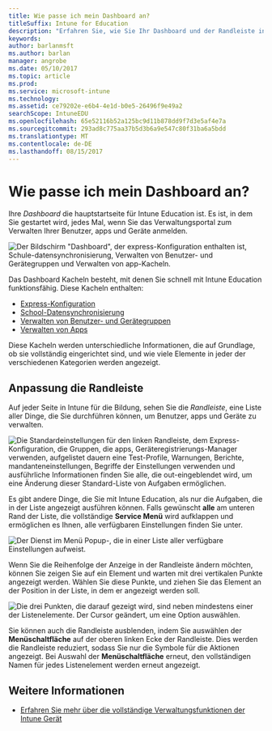 ```yaml
---
title: Wie passe ich mein Dashboard an?
titleSuffix: Intune for Education
description: "Erfahren Sie, wie Sie Ihr Dashboard und der Randleiste in Intune für die Bildung anpassen."
keywords: 
author: barlanmsft
ms.author: barlan
manager: angrobe
ms.date: 05/10/2017
ms.topic: article
ms.prod: 
ms.service: microsoft-intune
ms.technology: 
ms.assetid: ce79202e-e6b4-4e1d-b0e5-26496f9e49a2
searchScope: IntuneEDU
ms.openlocfilehash: 65e52116b52a125bc9d11b878dd9f7d3e5af4e7a
ms.sourcegitcommit: 293ad8c775aa37b5d3b6a9e547c80f31ba6a5bdd
ms.translationtype: MT
ms.contentlocale: de-DE
ms.lasthandoff: 08/15/2017
---
```

# <a name="how-do-i-customize-my-dashboard"></a>Wie passe ich mein Dashboard an?

Ihre _Dashboard_ die hauptstartseite für Intune Education ist. Es ist, in dem Sie gestartet wird, jedes Mal, wenn Sie das Verwaltungsportal zum Verwalten Ihrer Benutzer, apps und Geräte anmelden.

  ![Der Bildschirm "Dashboard", der express-Konfiguration enthalten ist, Schule-datensynchronisierung, Verwalten von Benutzer- und Gerätegruppen und Verwalten von app-Kacheln.](./media/dashboard-001-landing-page.png)

Das Dashboard Kacheln besteht, mit denen Sie schnell mit Intune Education funktionsfähig. Diese Kacheln enthalten:

- [Express-Konfiguration](what-is-express-configuration.md)
- [School-Datensynchronisierung](what-is-school-data-sync.md)
- [Verwalten von Benutzer- und Gerätegruppen](what-are-groups.md)
- [Verwalten von Apps](how-to-add-apps.md)

Diese Kacheln werden unterschiedliche Informationen, die auf Grundlage, ob sie vollständig eingerichtet sind, und wie viele Elemente in jeder der verschiedenen Kategorien werden angezeigt.

## <a name="how-do-i-customize-the-sidebar"></a>Anpassung die Randleiste

Auf jeder Seite in Intune für die Bildung, sehen Sie die _Randleiste_, eine Liste aller Dinge, die Sie durchführen können, um Benutzer, apps und Geräte zu verwalten.

  ![Die Standardeinstellungen für den linken Randleiste, dem Express-Konfiguration, die Gruppen, die apps, Geräteregistrierungs-Manager verwenden, aufgelistet dauern eine Test-Profile, Warnungen, Berichte, mandanteneinstellungen, Begriffe der Einstellungen verwenden und ausführliche Informationen finden Sie alle, die out-eingeblendet wird, um eine Änderung dieser Standard-Liste von Aufgaben ermöglichen.](./media/dashboard-002-left-sidebar-list.png)

Es gibt andere Dinge, die Sie mit Intune Education, als nur die Aufgaben, die in der Liste angezeigt ausführen können. Falls gewünscht **alle** am unteren Rand der Liste, die vollständige **Service Menü** wird aufklappen und ermöglichen es Ihnen, alle verfügbaren Einstellungen finden Sie unter.

  ![Der Dienst im Menü Popup-, die in einer Liste aller verfügbare Einstellungen aufweist.](./media/dashboard-003-change-sidebar-popout.png)

Wenn Sie die Reihenfolge der Anzeige in der Randleiste ändern möchten, können Sie zeigen Sie auf ein Element und warten mit drei vertikalen Punkte angezeigt werden. Wählen Sie diese Punkte, und ziehen Sie das Element an der Position in der Liste, in dem er angezeigt werden soll.

  ![Die drei Punkten, die darauf gezeigt wird, sind neben mindestens einer der Listenelemente. Der Cursor geändert, um eine Option auswählen.](./media/dashboard-004-editing-sidebar.png)

Sie können auch die Randleiste ausblenden, indem Sie auswählen der __Menüschaltfläche__ auf der oberen linken Ecke der Randleiste. Dies werden die Randleiste reduziert, sodass Sie nur die Symbole für die Aktionen angezeigt. Bei Auswahl der __Menüschaltfläche__ erneut, den vollständigen Namen für jedes Listenelement werden erneut angezeigt.  

## <a name="find-out-more"></a>Weitere Informationen

- [Erfahren Sie mehr über die vollständige Verwaltungsfunktionen der Intune Gerät](https://docs.microsoft.com/intune/understand-explore/introduction-to-microsoft-intune)
